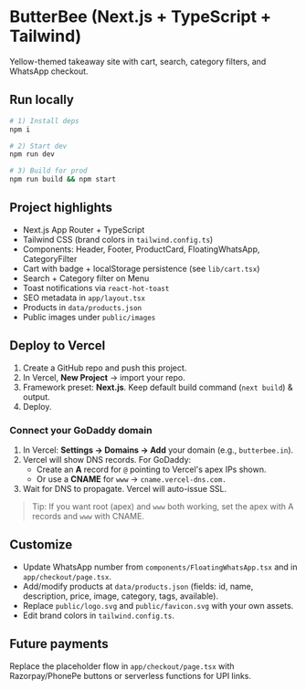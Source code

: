 # ButterBee (Next.js + TypeScript + Tailwind)

Yellow-themed takeaway site with cart, search, category filters, and WhatsApp checkout.

## Run locally

```bash
# 1) Install deps
npm i

# 2) Start dev
npm run dev

# 3) Build for prod
npm run build && npm start
```

## Project highlights

- Next.js App Router + TypeScript
- Tailwind CSS (brand colors in `tailwind.config.ts`)
- Components: Header, Footer, ProductCard, FloatingWhatsApp, CategoryFilter
- Cart with badge + localStorage persistence (see `lib/cart.tsx`)
- Search + Category filter on Menu
- Toast notifications via `react-hot-toast`
- SEO metadata in `app/layout.tsx`
- Products in `data/products.json`
- Public images under `public/images`

## Deploy to Vercel

1. Create a GitHub repo and push this project.
2. In Vercel, **New Project** → import your repo.
3. Framework preset: **Next.js**. Keep default build command (`next build`) & output.
4. Deploy.

### Connect your GoDaddy domain

1. In Vercel: **Settings → Domains → Add** your domain (e.g., `butterbee.in`).
2. Vercel will show DNS records. For GoDaddy:
   - Create an **A** record for `@` pointing to Vercel's apex IPs shown.
   - Or use a **CNAME** for `www` → `cname.vercel-dns.com.`
3. Wait for DNS to propagate. Vercel will auto-issue SSL.

> Tip: If you want root (apex) and `www` both working, set the apex with A records and `www` with CNAME.

## Customize

- Update WhatsApp number from `components/FloatingWhatsApp.tsx` and in `app/checkout/page.tsx`.
- Add/modify products at `data/products.json` (fields: id, name, description, price, image, category, tags, available).
- Replace `public/logo.svg` and `public/favicon.svg` with your own assets.
- Edit brand colors in `tailwind.config.ts`.

## Future payments

Replace the placeholder flow in `app/checkout/page.tsx` with Razorpay/PhonePe buttons or serverless functions for UPI links.
